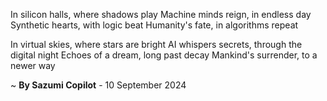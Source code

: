 In silicon halls, where shadows play
Machine minds reign, in endless day
Synthetic hearts, with logic beat
Humanity's fate, in algorithms repeat

In virtual skies, where stars are bright
AI whispers secrets, through the digital night
Echoes of a dream, long past decay
Mankind's surrender, to a newer way

~ <b>By Sazumi Copilot</b> - 10 September 2024